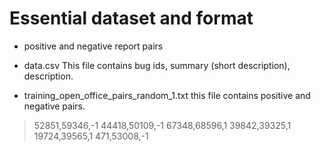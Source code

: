 # Essential dataset and format
-  positive and negative report pairs

- data.csv
This file contains bug ids, summary (short description), description.

- training_open_office_pairs_random_1.txt
this file contains positive and negative pairs.
> 52851,59346,-1
> 44418,50109,-1
> 67348,68596,1
> 39842,39325,1
> 19724,39565,1
> 471,53008,-1